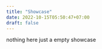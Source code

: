 ```yaml
---
title: "Showcase"
date: 2022-10-15T05:50:47+07:00
draft: false
---
```


nothing here just a empty showcase
